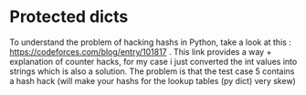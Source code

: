 # Protected dicts
To understand the problem of hacking hashs in Python, take a look at this : https://codeforces.com/blog/entry/101817 . This link provides a way + explanation of counter hacks, for my case i just converted the int values into strings which is also a solution.
The problem is that the test case 5 contains a hash hack (will make your hashs for the lookup tables (py dict) very skew)